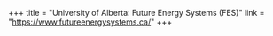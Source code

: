 +++
title = "University of Alberta: Future Energy Systems (FES)"
link = "https://www.futureenergysystems.ca/"
+++
